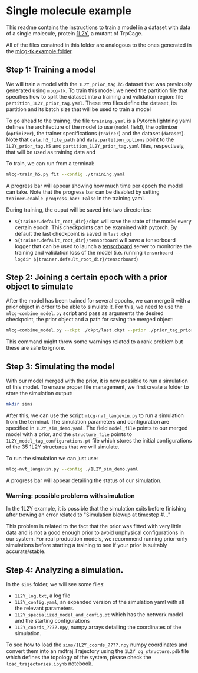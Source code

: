 # Single molecule example

This readme contains the instructions to train a model in a dataset with data of a single molecule, protein [1L2Y](https://www.rcsb.org/structure/1L2Y), a mutant of TrpCage.

All of the files conained in this folder are analogous to the ones generated in the [mlcg-tk example folder](https://github.com/ClementiGroup/mlcg-tk/tree/main/examples).

## Step 1: Training a model

We will train a model with the `1L2Y_prior_tag.h5` dataset that was previously generated using `mlcg-tk`. To train this model, we need the partition file that specifies how to split the dataset into a training and validation region: file `partition_1L2Y_prior_tag.yaml`. These two files define the dataset, its partition and its batch size that will be used to train a model

To go ahead to the trainng, the file `training.yaml` is a Pytorch lightning yaml defines the architecture of the model to use (`model` field), the optimizer (`optimizer`), the trainer specifications (`trainer`) and the dataset (`dataset`). Note that `data.h5_file_path` and `data.partition_options` point to the `1L2Y_prior_tag.h5` and `partition_1L2Y_prior_tag.yaml` files, respectively, that will be used as training data and 

To train, we can run from a terminal:

```bash
mlcg-train_h5.py fit --config ./training.yaml
```

A progress bar will appear showing how much time per epoch the model can take. Note that the progress bar can be disabled by setting `trainer.enable_progress_bar: False` in the training yaml.

During training, the ouput will be saved into two directories: 
- `${trainer.default_root_dir}/ckpt` will save the state of the model every certain epoch. This checkpoints can be examined with pytorch. By default the last checkpoint is saved in `last.ckpt`
- `${trainer.default_root_dir}/tensorboard` will save a tensorboard logger that can be used to launch a [tensorboard](https://www.tensorflow.org/tensorboard) server to monitorize the training and validation loss of the model (i.e. running `tensorboard --logdir ${trainer.default_root_dir}/tensorboard`)

## Step 2: Joining a certain epoch with a prior object to simulate

After the model has been trained for several epochs, we can merge it with a prior object in order to be able to simulate it.
For this, we need to use the `mlcg-combine_model.py` script and pass as arguments the desired checkpoint, the prior object and 
a path for saving the merged object:

```bash
mlcg-combine_model.py --ckpt ./ckpt/last.ckpt --prior ./prior_tag_prior_model.pt --out model_with_prior.pt
```

This command might throw some warnings related to a rank problem but these are safe to ignore. 

## Step 3: Simulating the model 

With our model merged with the prior, it is now possible to run a simulation of this model. To ensure proper file management, we first create a folder to store the simulation output:

```bash
mkdir sims
```

After this, we can use the script `mlcg-nvt_langevin.py` to run a simulation from the terminal. 
The simulation parameters and configuration are specified in `1L2Y_sim_demo.yaml`. The field `model_file` points to our merged model with a prior, and the `structure_file` points 
to `1L2Y_model_tag_configurations.pt` file which stores the initial configurations of the 35 
1L2Y structures that we will simulate.

To run the simulation we can just use:

```bash
mlcg-nvt_langevin.py --config ./1L2Y_sim_demo.yaml
```

A progress bar will appear detailing the status of our simulation.

### Warning: possible problems with simulation

In the 1L2Y example, it is possible that the simulation exits before finishing after trowing an error related to "Simulation blewup at timestep #..."

This problem is related to the fact that the prior was fitted with very little data and is not a good enough prior to avoid unphysical configurations in our system. For real production models, we recommend running prior-only simulations before starting a training to see if your prior is suitably accurate/stable. 

## Step 4: Analyzing a simulation. 

In the `sims` folder, we will see some files:
- `1L2Y_log.txt`, a log file 
- `1L2Y_config.yaml`, an expanded version of the simulation yaml with all the relevant parameters.
- `1L2Y_specialized_model_and_config.pt` which has the network model and the starting configurations
- `1L2Y_coords_????.npy`, numpy arrays detailing the coordinates of the simulation.

To see how to load the `sims/1L2Y_coords_????.npy` numpy coordinates and convert them into an mdtraj.Trajectory 
using the `1L2Y_cg_structure.pdb` file which defines the topology of the system, 
please check the `load_trajectories.ipynb` notebook. 